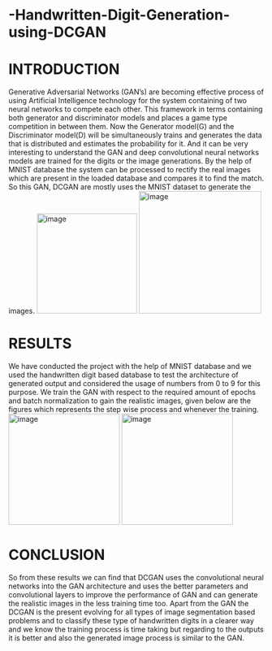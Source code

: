 # -Handwritten-Digit-Generation-using-DCGAN
 
# INTRODUCTION
Generative Adversarial Networks (GAN’s) are becoming effective process of using Artificial Intelligence technology for the system containing of two neural networks to compete each other. This framework in terms containing both generator and discriminator models and places a game type competition in between them. Now the Generator model(G) and the Discriminator model(D) will be simultaneously trains and generates the data that is distributed and estimates the probability for it. And it can be very interesting to understand the GAN and deep convolutional neural networks models are trained for the digits or the image generations. By the help of MNIST database the system can be processed to rectify the real images which are present in the loaded database and compares it to find the match. So this GAN, DCGAN are mostly uses the MNIST dataset to generate the images.
<img width="197" alt="image" src="https://user-images.githubusercontent.com/76693203/191420901-112c496d-0457-457d-a421-cd5c41f20fc5.png">
<img width="241" alt="image" src="https://user-images.githubusercontent.com/76693203/191420927-907f9b71-4cde-4024-8d84-202162c865f6.png">


# RESULTS
We have conducted the project with the help of MNIST database and we used the handwritten digit based database to test the architecture of generated output and considered the usage of numbers from 0 to 9 for this purpose. We train the GAN with respect to the required amount of epochs and batch normalization to gain the realistic images, given below are the figures which represents the step wise process and whenever the training.
<img width="219" alt="image" src="https://user-images.githubusercontent.com/76693203/191421181-283b46f5-e5cb-47d5-acb4-c811e418b82a.png">
<img width="219" alt="image" src="https://user-images.githubusercontent.com/76693203/191421225-490052f0-d29a-45cd-9be7-850ced5348be.png">

# CONCLUSION
So from these results we can find that DCGAN uses the convolutional neural networks into the GAN architecture and uses the better parameters and convolutional layers to improve the performance of GAN and can generate the realistic images in the less training time too. Apart from the GAN the DCGAN is the present evolving for all types of image segmentation based problems and to classify these type of handwritten digits in a clearer way and we know the training process is time taking but regarding to the outputs it is better and also the generated image process is similar to the GAN.
